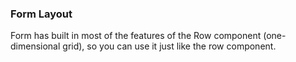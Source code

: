 ### Form Layout

Form has built in most of the features of the Row component (one-dimensional grid), so you can use it just like the row component.
